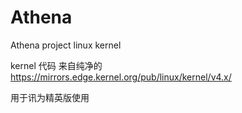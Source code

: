 # Athena
Athena project linux kernel

kernel 代码 来自纯净的 https://mirrors.edge.kernel.org/pub/linux/kernel/v4.x/

用于讯为精英版使用
